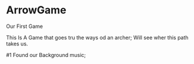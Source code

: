 # ArrowGame
Our First Game 

This Is A Game that goes tru the ways od an archer;
Will see wher this path takes us.

#1 Found our Background music;
